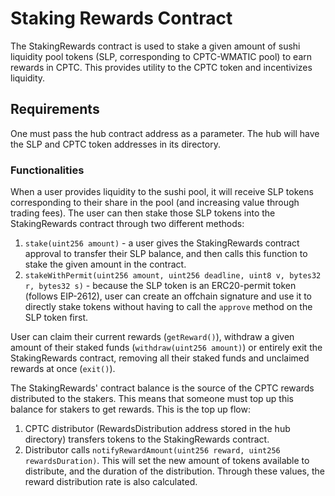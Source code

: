 # Staking Rewards Contract
The StakingRewards contract is used to stake a given amount of sushi liquidity pool tokens (SLP, corresponding to CPTC-WMATIC pool) to earn rewards in CPTC. This provides utility to the CPTC token and incentivizes liquidity.

## Requirements
One must pass the hub contract address as a parameter. The hub will have the SLP and CPTC token addresses in its directory.


### Functionalities 
When a user provides liquidity to the sushi pool, it will receive SLP tokens corresponding to their share in the pool (and increasing value through trading fees). The user can then stake those SLP tokens into the StakingRewards contract through two different methods:

1. `stake(uint256 amount)` - a user gives the StakingRewards contract approval to transfer their SLP balance, and then calls this function to stake the given amount in the contract.
2. `stakeWithPermit(uint256 amount, uint256 deadline, uint8 v, bytes32 r, bytes32 s)` - because the SLP token is an ERC20-permit token (follows EIP-2612), user can create an offchain signature and use it to directly stake tokens without having to call the `approve` method on the SLP token first.

User can claim their current rewards (`getReward()`), withdraw a given amount of their staked funds (`withdraw(uint256 amount)`) or entirely exit the StakingRewards contract, removing all their staked funds and unclaimed rewards at once (`exit()`).

The StakingRewards' contract balance is the source of the CPTC rewards distributed to the stakers. This means that someone must top up this balance for stakers to get rewards. This is the top up flow:
1. CPTC distributor (RewardsDistribution address stored in the hub directory) transfers tokens to the StakingRewards contract.
2. Distributor calls `notifyRewardAmount(uint256 reward, uint256 rewardsDuration)`. This will set the new amount of tokens available to distribute, and the duration of the distribution. Through these values, the reward distribution rate is also calculated.